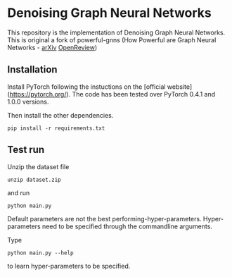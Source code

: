 # Denoising Graph Neural Networks

This repository is the implementation of Denoising Graph Neural Networks. This
is original a fork of powerful-gnns (How Powerful are Graph Neural Networks - [arXiv](https://arxiv.org/abs/1810.00826) [OpenReview](https://openreview.net/forum?id=ryGs6iA5Km))

## Installation
Install PyTorch following the instuctions on the [official website] (https://pytorch.org/). The code has been tested over PyTorch 0.4.1 and 1.0.0 versions.

Then install the other dependencies.
```
pip install -r requirements.txt
```

## Test run
Unzip the dataset file
```
unzip dataset.zip
```

and run

```
python main.py
```

Default parameters are not the best performing-hyper-parameters. Hyper-parameters need to be specified through the commandline arguments. 

Type

```
python main.py --help
```

to learn hyper-parameters to be specified.


